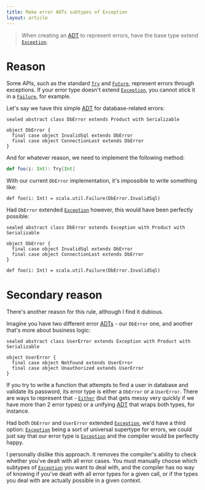 ```yaml
---
title: Make error ADTs subtypes of Exception
layout: article
---
```


> When creating an [ADT] to represent errors, have the base type extend [`Exception`].

# Reason

Some APIs, such as the standard [`Try`] and [`Future`], represent errors through exceptions. If your error type doesn't extend [`Exception`], you cannot stick it in a [`Failure`], for example.

Let's say we have this simple [ADT] for database-related errors:

```tut:silent
sealed abstract class DbError extends Product with Serializable

object DbError {
  final case object InvalidSql extends DbError
  final case object ConnectionLost extends DbError
}
```

And for whatever reason, we need to implement the following method:

```scala
def foo(i: Int): Try[Int]
```

With our current `DbError` implementation, it's impossible to write something like:

```tut:book:fail
def foo(i: Int) = scala.util.Failure(DbError.InvalidSql)
```

Had `DbError` extended [`Exception`] however, this would have been perfectly possible:

```tut:silent
sealed abstract class DbError extends Exception with Product with Serializable

object DbError {
  final case object InvalidSql extends DbError
  final case object ConnectionLost extends DbError
}

def foo(i: Int) = scala.util.Failure(DbError.InvalidSql)
```

# Secondary reason

There's another reason for this rule, although I find it dubious.

Imagine you have two different error [ADTs][ADT] - our `DbError` one, and another that's more about business logic:

```tut:silent
sealed abstract class UserError extends Exception with Product with Serializable

object UserError {
  final case object NotFound extends UserError
  final case object Unauthorized extends UserError
}
```

If you try to write a function that attempts to find a user in database and validate its password, its error type is either a `DbError` or a `UserError`. There are ways to represent that - [`Either`] (but that gets messy very quickly if we have more than 2 error types) or a unifying [ADT] that wraps both types, for instance.

Had both `DbError` and `UserError` extended [`Exception`], we'd have a third option: [`Exception`] being a sort of universal supertype for errors, we could just say that our error type is [`Exception`] and the compiler would be perfectly happy.

I personally dislike this approach. It removes the compiler's ability to check whether you've dealt with all error cases. You must manually choose which subtypes of [`Exception`] you want to deal with, and the compiler has no way of knowing if you've dealt with all error types for a given call, or if the types you deal with are actually possible in a given context.

[`Exception`]:https://docs.oracle.com/javase/8/docs/api/index.html?java/lang/Exception.html
[`Try`]:https://www.scala-lang.org/api/2.12.8/scala/util/Try.html
[`Future`]:https://www.scala-lang.org/api/2.12.8/scala/concurrent/Future.html
[`Failure`]:https://www.scala-lang.org/api/2.12.8/scala/util/Failure.html
[`Either`]:https://www.scala-lang.org/api/2.12.8/scala/util/Either.html
[ADT]:../definitions/adt.html
